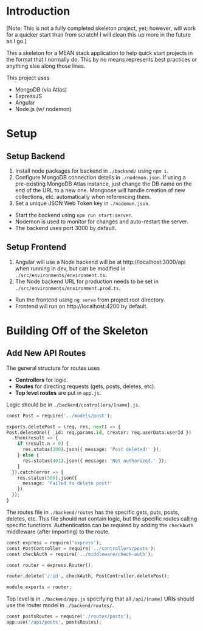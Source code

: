 # Introduction
[Note: This is not a fully completed skeleton project, yet; however, will work for a quicker start than from scratch! I will clean this up more in the future as I go.]

This a skeleton for a MEAN stack application to help quick start projects in the format that I normally do. This by no means represents best practices or anything else along those lines.

This project uses
* MongoDB (via Atlas)
* ExpressJS
* Angular
* Node.js (w/ nodemon)

# Setup
## Setup Backend
1. Install node packages for backend in `./backend/` using `npm i`.
2. Configure MongoDB connection details in `./nodemon.json`. If using a pre-existing MongoDB Atlas instance, just change the DB name on the end of the URL to a new one. Mongoose will handle creation of new collections, etc. automatically when referencing them.
3. Set a unique JSON Web Token key in `./nodemon.json`.
* Start the backend using `npm run start:server`.
* Nodemon is used to monitor for changes and auto-restart the server.
* The backend uses port 3000 by default.

## Setup Frontend
1. Angular will use a Node backend will be at http://localhost:3000/api when running in dev, but can be modified in `./src/environments/environment.ts`.
2. The Node backend URL for production needs to be set in `./src/environments/environment.prod.ts`.
* Run the frontend using `ng serve` from project root directory.
* Frontend will run on http://localhost:4200 by default.

# Building Off of the Skeleton
## Add New API Routes
The general structure for routes uses

* **Controllers** for logic.
* **Routes** for directing requests (gets, posts, deletes, etc).
* **Top level routes** are put in `app.js`.

Logic should be in `./backend/controllers/[name].js`.

```python
const Post = require('../models/post');

exports.deletePost = (req, res, next) => {
Post.deleteOne({ _id: req.params.id, creator: req.userData.userId })
  .then(result => {
    if (result.n > 0) {
      res.status(200).json({ message: 'Post deleted!' });
    } else {
      res.status(401).json({ message: 'Not authorized.' });
    }
  }).catch(error => {
    res.status(500).json({
      message: 'Failed to delete post!'
    })
  });
}
```
The routes file in `./backend/routes` has the specific gets, puts, posts, deletes, etc. This file should not contain logic, but the specific routes calling specific functions. Authentication can be required by adding the `checkAuth` middleware (after importing) to the route.

```python
const express = require('express');
const PostController = require('../controllers/posts');
const checkAuth = require('../middleware/check-auth');

const router = express.Router();

router.delete('/:id', checkAuth, PostController.deletePost);

module.exports = router;
```

Top level is in `./backend/app.js` specifying that all `/api/[name]` URIs should use the router model in `./backend/routes/`.

```python
const postsRoutes = require('./routes/posts');
app.use('/api/posts', postsRoutes);
```
